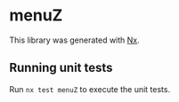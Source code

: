 # menuZ

This library was generated with [Nx](https://nx.dev).

## Running unit tests

Run `nx test menuZ` to execute the unit tests.
